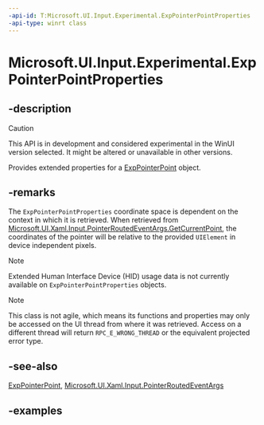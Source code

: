 ```yaml
---
-api-id: T:Microsoft.UI.Input.Experimental.ExpPointerPointProperties
-api-type: winrt class
---
```


# Microsoft.UI.Input.Experimental.ExpPointerPointProperties

<!--
public sealed class ExpPointerPointProperties
-->

## -description

> [!CAUTION]
> This API is in development and considered experimental in the WinUI version selected. It might be altered or unavailable in other versions.

Provides extended properties for a [ExpPointerPoint](exppointerpoint.md) object.

## -remarks

The `ExpPointerPointProperties` coordinate space is dependent on the context in which it is retrieved. When retrieved from [Microsoft.UI.Xaml.Input.PointerRoutedEventArgs.GetCurrentPoint](../microsoft.ui.xaml.input/pointerroutedeventargs_getcurrentpoint_293890010.md), the coordinates of the pointer will be relative to the provided `UIElement` in device independent pixels.

> [!NOTE]
> Extended Human Interface Device (HID) usage data is not currently available on `ExpPointerPointProperties` objects.

> [!NOTE]
> This class is not agile, which means its functions and properties may only be accessed on the UI thread from where it was retrieved. Access on a different thread will return `RPC_E_WRONG_THREAD` or the equivalent projected error type.

## -see-also
[ExpPointerPoint](exppointerpointproperties.md), [Microsoft.UI.Xaml.Input.PointerRoutedEventArgs](../microsoft.ui.xaml.input/pointerroutedeventargs.md)

## -examples

